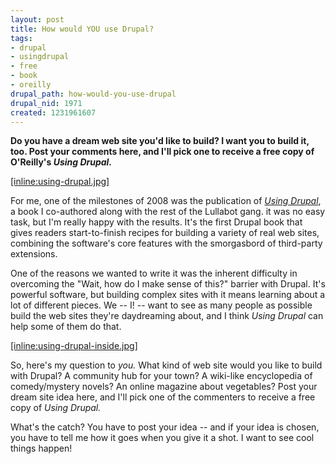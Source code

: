 ```yaml
--- 
layout: post
title: How would YOU use Drupal?
tags: 
- drupal
- usingdrupal
- free
- book
- oreilly
drupal_path: how-would-you-use-drupal
drupal_nid: 1971
created: 1231961607
---
```

<strong>Do you have a dream web site you'd like to build? I want you to build it, too. Post your comments here, and I'll pick one to receive a free copy of O'Reilly's <em>Using Drupal.</em></strong>



<a href="http://www.amazon.com/exec/obidos/ASIN/0596515804/viaposit-20">[inline:using-drupal.jpg]</a>



For me, one of the milestones of 2008 was the publication of <em><a href="http://www.amazon.com/exec/obidos/ASIN/0596515804/viaposit-20">Using Drupal</a></em>, a book I co-authored along with the rest of the Lullabot gang. it was no easy task, but I'm really happy with the results. It's the first Drupal book that gives readers start-to-finish recipes for building a variety of real web sites, combining the software's core features with the smorgasbord of third-party extensions.



One of the reasons we wanted to write it was the inherent difficulty in overcoming the "Wait, how do I make sense of this?" barrier with Drupal. It's powerful software, but building complex sites with it means learning about a lot of different pieces. We -- I! -- want to see as many people as possible build the web sites they're daydreaming about, and I think <em>Using Drupal</em> can help some of them do that.



<a href="http://www.amazon.com/exec/obidos/ASIN/0596515804/viaposit-20">[inline:using-drupal-inside.jpg]</a>



So, here's my question to <em>you.</em> What kind of web site would you like to build with Drupal? A community hub for your town? A wiki-like encyclopedia of comedy/mystery novels? An online magazine about vegetables? Post your dream site idea here, and I'll pick one of the commenters to receive a free copy of <em>Using Drupal.</em>



What's the catch? You have to post your idea -- and if your idea is chosen, you have to tell me how it goes when you give it a shot. I want to see cool things happen!
